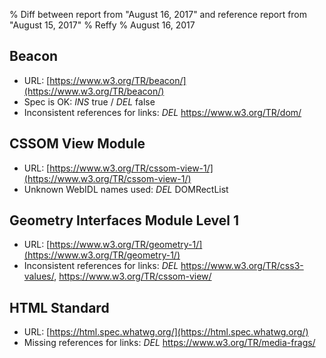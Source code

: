 % Diff between report from "August 16, 2017" and reference report from "August 15, 2017"
% Reffy
% August 16, 2017

## Beacon

- URL: [https://www.w3.org/TR/beacon/](https://www.w3.org/TR/beacon/)
- Spec is OK: *INS* true / *DEL* false
- Inconsistent references for links: *DEL* https://www.w3.org/TR/dom/


## CSSOM View Module

- URL: [https://www.w3.org/TR/cssom-view-1/](https://www.w3.org/TR/cssom-view-1/)
- Unknown WebIDL names used: *DEL* DOMRectList


## Geometry Interfaces Module Level 1

- URL: [https://www.w3.org/TR/geometry-1/](https://www.w3.org/TR/geometry-1/)
- Inconsistent references for links: *DEL* https://www.w3.org/TR/css3-values/, https://www.w3.org/TR/cssom-view/


## HTML Standard

- URL: [https://html.spec.whatwg.org/](https://html.spec.whatwg.org/)
- Missing references for links: *DEL* https://www.w3.org/TR/media-frags/



